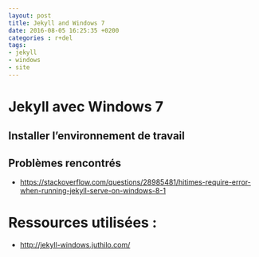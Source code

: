 ```yaml
---
layout: post
title: Jekyll and Windows 7
date: 2016-08-05 16:25:35 +0200
categories : r+del
tags:
- jekyll
- windows
- site
---
```


# Jekyll avec Windows 7 

## Installer l’environnement de travail

## Problèmes rencontrés

 * https://stackoverflow.com/questions/28985481/hitimes-require-error-when-running-jekyll-serve-on-windows-8-1

# Ressources utilisées :
 * http://jekyll-windows.juthilo.com/